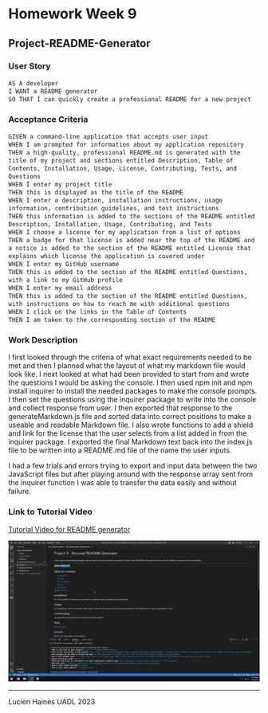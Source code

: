 # Homework Week 9
## Project-README-Generator

### User Story
```
AS A developer
I WANT a README generator
SO THAT I can quickly create a professional README for a new project
```

### Acceptance Criteria
```
GIVEN a command-line application that accepts user input
WHEN I am prompted for information about my application repository
THEN a high-quality, professional README.md is generated with the title of my project and sections entitled Description, Table of Contents, Installation, Usage, License, Contributing, Tests, and Questions
WHEN I enter my project title
THEN this is displayed as the title of the README
WHEN I enter a description, installation instructions, usage information, contribution guidelines, and test instructions
THEN this information is added to the sections of the README entitled Description, Installation, Usage, Contributing, and Tests
WHEN I choose a license for my application from a list of options
THEN a badge for that license is added near the top of the README and a notice is added to the section of the README entitled License that explains which license the application is covered under
WHEN I enter my GitHub username
THEN this is added to the section of the README entitled Questions, with a link to my GitHub profile
WHEN I enter my email address
THEN this is added to the section of the README entitled Questions, with instructions on how to reach me with additional questions
WHEN I click on the links in the Table of Contents
THEN I am taken to the corresponding section of the README
```
### Work Description
I first looked through the criteria of what exact requirements needed to be met and then I planned what the layout of what my markdown file would look like. I next looked at what had been provided to start from and wrote the questions I would be asking the console. I then used npm init and npm install inquirer to install the needed packages to make the console prompts. I then set the questions using the inquirer package to write into the console and collect response from user. I then exported that response to the generateMarkdown.js file and sorted data into correct positions to make a useable and readable Markdown file. I also wrote functions to add a shield and link for the license that the user selects from a list added in from the inquirer package. I exported the final Markdown text back into the index.js file to be written into a README.md file of the name the user inputs.

I had a few trials and errors trying to export and input data between the two JavaScript files but after playing around with the response array sent from the inquirer function I was able to transfer the data easily and without failure.

### Link to Tutorial Video
[Tutorial Video for README generator](https://drive.google.com/file/d/1cO798tf2ILP1Y_plhfxkb03s785l0OPs/view?usp=sharing)

![Project README Generator](./Assets/Project%209%20Screenshot.png)

---
Lucien Haines UADL 2023